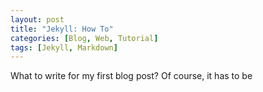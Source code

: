 ```yaml
---
layout: post
title: "Jekyll: How To"
categories: [Blog, Web, Tutorial]
tags: [Jekyll, Markdown]
---
```


What to write for my first blog post? Of course, it has to be 